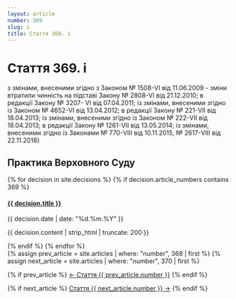 ```yaml
---
layout: article
number: 369
slug: i
title: Стаття 369. і
---
```


# Стаття 369. і

з змінами, внесеними згідно з Законом № 1508-VI від 11.06.2009 - зміни втратили чинність на підставі Закону № 2808-VI від 21.12.2010; в редакції Закону № 3207- VI від 07.04.2011; із змінами, внесеними згідно із Законом № 4652-VI від 13.04.2012; в редакції Закону № 221-VII від 18.04.2013; із змінами, внесеними згідно із Законом № 222-VII від 18.04.2013; в редакції Закону № 1261-VII від 13.05.2014; із змінами, внесеними згідно із Законами № 770-VIII від 10.11.2015, № 2617-VIII від 22.11.2018}

## Практика Верховного Суду

<div class="decisions-container">
{% for decision in site.decisions %}
  {% if decision.article_numbers contains 369 %}
    <div class="decision-item">
      <h4><a href="{{ decision.url }}">{{ decision.title }}</a></h4>
      <p class="decision-date">{{ decision.date | date: "%d.%m.%Y" }}</p>
      <p class="decision-excerpt">{{ decision.content | strip_html | truncate: 200 }}</p>
    </div>
  {% endif %}
{% endfor %}
</div>

<div class="article-navigation">
  {% assign prev_article = site.articles | where: "number", 368 | first %}
  {% assign next_article = site.articles | where: "number", 370 | first %}
  
  {% if prev_article %}
    <a href="{{ prev_article.url }}" class="prev-article">← Стаття {{ prev_article.number }}</a>
  {% endif %}
  
  {% if next_article %}
    <a href="{{ next_article.url }}" class="next-article">Стаття {{ next_article.number }} →</a>
  {% endif %}
</div>
